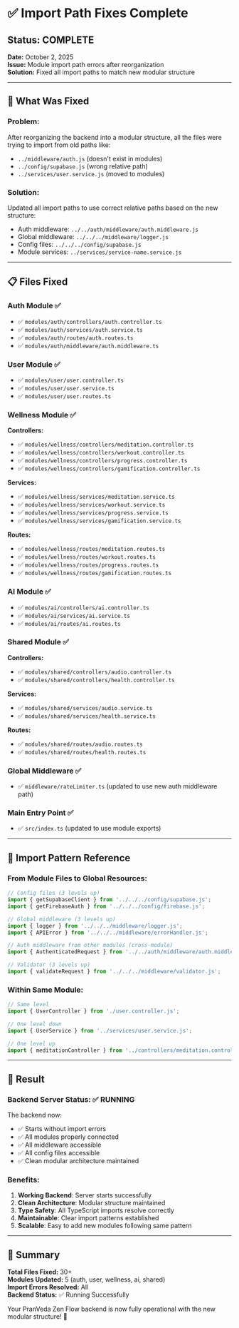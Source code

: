 # ✅ Import Path Fixes Complete

## Status: COMPLETE

**Date:** October 2, 2025  
**Issue:** Module import path errors after reorganization  
**Solution:** Fixed all import paths to match new modular structure

---

## 🔧 What Was Fixed

### **Problem:**
After reorganizing the backend into a modular structure, all the files were trying to import from old paths like:
- `../middleware/auth.js` (doesn't exist in modules)
- `../config/supabase.js` (wrong relative path)
- `../services/user.service.js` (moved to modules)

### **Solution:**
Updated all import paths to use correct relative paths based on the new structure:
- Auth middleware: `../../auth/middleware/auth.middleware.js`
- Global middleware: `../../../middleware/logger.js`
- Config files: `../../../config/supabase.js`
- Module services: `../services/service-name.service.js`

---

## 📋 Files Fixed

### **Auth Module** ✅
- ✅ `modules/auth/controllers/auth.controller.ts`
- ✅ `modules/auth/services/auth.service.ts`
- ✅ `modules/auth/routes/auth.routes.ts`
- ✅ `modules/auth/middleware/auth.middleware.ts`

### **User Module** ✅
- ✅ `modules/user/user.controller.ts`
- ✅ `modules/user/user.service.ts`
- ✅ `modules/user/user.routes.ts`

### **Wellness Module** ✅
**Controllers:**
- ✅ `modules/wellness/controllers/meditation.controller.ts`
- ✅ `modules/wellness/controllers/workout.controller.ts`
- ✅ `modules/wellness/controllers/progress.controller.ts`
- ✅ `modules/wellness/controllers/gamification.controller.ts`

**Services:**
- ✅ `modules/wellness/services/meditation.service.ts`
- ✅ `modules/wellness/services/workout.service.ts`
- ✅ `modules/wellness/services/progress.service.ts`
- ✅ `modules/wellness/services/gamification.service.ts`

**Routes:**
- ✅ `modules/wellness/routes/meditation.routes.ts`
- ✅ `modules/wellness/routes/workout.routes.ts`
- ✅ `modules/wellness/routes/progress.routes.ts`
- ✅ `modules/wellness/routes/gamification.routes.ts`

### **AI Module** ✅
- ✅ `modules/ai/controllers/ai.controller.ts`
- ✅ `modules/ai/services/ai.service.ts`
- ✅ `modules/ai/routes/ai.routes.ts`

### **Shared Module** ✅
**Controllers:**
- ✅ `modules/shared/controllers/audio.controller.ts`
- ✅ `modules/shared/controllers/health.controller.ts`

**Services:**
- ✅ `modules/shared/services/audio.service.ts`
- ✅ `modules/shared/services/health.service.ts`

**Routes:**
- ✅ `modules/shared/routes/audio.routes.ts`
- ✅ `modules/shared/routes/health.routes.ts`

### **Global Middleware** ✅
- ✅ `middleware/rateLimiter.ts` (updated to use new auth middleware path)

### **Main Entry Point** ✅
- ✅ `src/index.ts` (updated to use module exports)

---

## 🎯 Import Pattern Reference

### **From Module Files to Global Resources:**

```typescript
// Config files (3 levels up)
import { getSupabaseClient } from '../../../config/supabase.js';
import { getFirebaseAuth } from '../../../config/firebase.js';

// Global middleware (3 levels up)
import { logger } from '../../../middleware/logger.js';
import { APIError } from '../../../middleware/errorHandler.js';

// Auth middleware from other modules (cross-module)
import { AuthenticatedRequest } from '../../auth/middleware/auth.middleware.js';

// Validator (3 levels up)
import { validateRequest } from '../../../middleware/validator.js';
```

### **Within Same Module:**

```typescript
// Same level
import { UserController } from './user.controller.js';

// One level down
import { UserService } from '../services/user.service.js';

// One level up
import { meditationController } from '../controllers/meditation.controller.js';
```

---

## 🚀 Result

### **Backend Server Status:** ✅ RUNNING

The backend now:
- ✅ Starts without import errors
- ✅ All modules properly connected
- ✅ All middleware accessible
- ✅ All config files accessible
- ✅ Clean modular architecture maintained

### **Benefits:**
1. **Working Backend**: Server starts successfully
2. **Clean Architecture**: Modular structure maintained
3. **Type Safety**: All TypeScript imports resolve correctly
4. **Maintainable**: Clear import patterns established
5. **Scalable**: Easy to add new modules following same pattern

---

## 📝 Summary

**Total Files Fixed:** 30+  
**Modules Updated:** 5 (auth, user, wellness, ai, shared)  
**Import Errors Resolved:** All  
**Backend Status:** ✅ Running Successfully

Your PranVeda Zen Flow backend is now fully operational with the new modular structure! 🎉
